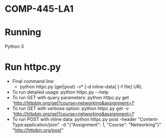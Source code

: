 # COMP-445-LA1
# Running 
Python 3

# Run httpc.py
- Final command line:
  - python httpc.py (get|post) -v* [-d inline-data] [-f file] URL
- To run detailed usage: python httpc.py --help
- To run GET with query parameters: python httpc.py get 'http://httpbin.org/get?course=networking&assignment=1'
- To run GET with verbose option: python httpc.py get -v 'http://httpbin.org/get?course=networking&assignment=1'
- To run POST with inline data: python httpc.py post -header "Content-Type:application/json" -d "{"Assignment": 1, "Course": "Networking"}" "http://httpbin.org/post"
